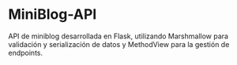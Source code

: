# MiniBlog-API
API de miniblog desarrollada en Flask, utilizando Marshmallow para validación y serialización de datos y MethodView para la gestión de endpoints.
